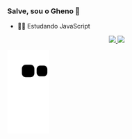 ### Salve, sou o Gheno 👋

- 👨‍💻 Estudando JavaScript

<div align="center">
  <a href="https://github.com/ghenoo">
  <img height="180em" src="https://github-readme-stats.vercel.app/api?username=ghenoo&show_icons=true&theme=dark&include_all_commits=true&count_private=true"/>
  <img height="180em" src="https://github-readme-stats.vercel.app/api/top-langs/?username=ghenoo&layout=compact&langs_count=7&theme=dark"/>
</div>

  
  ![Snake animation](https://github.com/ghenoo/ghenoo/blob/output/github-contribution-grid-snake.svg)
</div>
